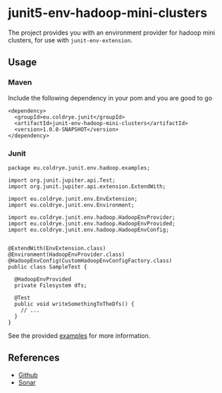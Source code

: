 # junit5-env-hadoop-mini-clusters

The project provides you with an environment provider for hadoop mini clusters, for use
with ``junit-env-extension``.



## Usage

### Maven

Include the following dependency in your pom and you are good to go

```
<dependency>
  <groupId>eu.coldrye.junit</groupId>
  <artifactId>junit-env-hadoop-mini-clusters</artifactId>
  <version>1.0.0-SNAPSHOT</version>
</dependency>
```

### Junit

```
package eu.coldrye.junit.env.hadoop.examples;

import org.junit.jupiter.api.Test;
import org.junit.jupiter.api.extension.ExtendWith;

import eu.coldrye.junit.env.EnvExtension;
import eu.coldrye.junit.env.Environment;

import eu.coldrye.junit.env.hadoop.HadoopEnvProvider;
import eu.coldrye.junit.env.hadoop.HadoopEnvProvided;
import eu.coldrye.junit.env.hadoop.HadoopEnvConfig;


@ExtendWith(EnvExtension.class)
@Environment(HadoopEnvProvider.class)
@HadoopEnvConfig(CustomHadoopEnvConfigFactory.class)
public class SampleTest {

  @HadoopEnvProvided
  private Filesystem dfs;

  @Test
  public void writeSomethingToTheDfs() {
    // ...
  }
}
```

See the provided [examples](https://github.com/coldrye-java/junit-testing/tree/master/junit-env-hadoop-mini-clusters/src/examples) 
for more information.


## References

- [Github](https://github.com/coldrye-java/junit-testing/tree/master/junit-env-hadoop-mini-clusters)
- [Sonar](http://coldrye.eu:9000/dashboard?id=eu.coldrye.junit%3Ajunit-env-hadoop-mini-clusters)
